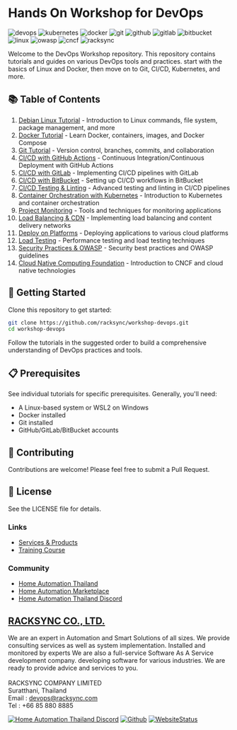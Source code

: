 # Hands On Workshop for DevOps 
![devops](https://img.shields.io/badge/DevOps-Workshop-blue?style=for-the-badge&logo=devops&logoColor=white)
![kubernetes](https://img.shields.io/badge/Kubernetes-Workshop-326CE5?style=for-the-badge&logo=kubernetes&logoColor=white)
![docker](https://img.shields.io/badge/Docker-Workshop-2496ED?style=for-the-badge&logo=docker&logoColor=white)
![git](https://img.shields.io/badge/Git-Workshop-F05032?style=for-the-badge&logo=git&logoColor=white)
![github](https://img.shields.io/badge/GitHub-Workshop-444444?style=for-the-badge&logo=github&logoColor=white)
![gitlab](https://img.shields.io/badge/GitLab-Workshop-FC6D26?style=for-the-badge&logo=gitlab&logoColor=white)
![bitbucket](https://img.shields.io/badge/BitBucket-Workshop-0052CC?style=for-the-badge&logo=bitbucket&logoColor=white)
![linux](https://img.shields.io/badge/Linux-Workshop-FCC624?style=for-the-badge&logo=linux&logoColor=black)
![owasp](https://img.shields.io/badge/OWASP-Workshop-7A2518?style=for-the-badge&logo=owasp&logoColor=white)
![cncf](https://img.shields.io/badge/CNCF-Workshop-6469A0?style=for-the-badge&logo=cncf&logoColor=white)
![racksync](https://img.shields.io/badge/RACKSYNC-Workshop-blue?style=for-the-badge&logo=racksync&logoColor=white)


Welcome to the DevOps Workshop repository. This repository contains tutorials and guides on various DevOps tools and practices. start with the basics of Linux and Docker, then move on to Git, CI/CD, Kubernetes, and more.


## 📚 Table of Contents

1. [Debian Linux Tutorial](docs/01-Tutorial_Debian_Linux.md) - Introduction to Linux commands, file system, package management, and more
2. [Docker Tutorial](docs/02-Tutorial_Docker.md) - Learn Docker, containers, images, and Docker Compose
3. [Git Tutorial](docs/03-Tutorial_Git_Github.md) - Version control, branches, commits, and collaboration
4. [CI/CD with GitHub Actions](docs/04-Tutorial_CI_CD_GitHub.md) - Continuous Integration/Continuous Deployment with GitHub Actions
5. [CI/CD with GitLab](docs/05-Tutorial_CI_CD_GitLab.md) - Implementing CI/CD pipelines with GitLab
6. [CI/CD with BitBucket](docs/06-Tutorial_CI_CD_BitBucket.md) - Setting up CI/CD workflows in BitBucket
7. [CI/CD Testing & Linting](docs/07-Tutorial_CI_CD_Test_Lint.md) - Advanced testing and linting in CI/CD pipelines
8. [Container Orchestration with Kubernetes](docs/08-Tutorial_Container_Orchestration.md) - Introduction to Kubernetes and container orchestration
9. [Project Monitoring](docs/09-Project_Monitoring.md) - Tools and techniques for monitoring applications
10. [Load Balancing & CDN](docs/10-Tutorial_Load-Balance_CDN.md) - Implementing load balancing and content delivery networks
11. [Deploy on Platforms](docs/11-Tutorial_Deploy-on-Platform.md) - Deploying applications to various cloud platforms
12. [Load Testing](docs/12-Tutorial_Load-Test.md) - Performance testing and load testing techniques
13. [Security Practices & OWASP](docs/13-Tutorial_Security-Practice_OWASP.md) - Security best practices and OWASP guidelines
14. [Cloud Native Computing Foundation](docs/14-CNCF.md) - Introduction to CNCF and cloud native technologies

## 🚀 Getting Started

Clone this repository to get started:

```bash
git clone https://github.com/racksync/workshop-devops.git
cd workshop-devops
```

Follow the tutorials in the suggested order to build a comprehensive understanding of DevOps practices and tools.

## 📋 Prerequisites

See individual tutorials for specific prerequisites. Generally, you'll need:

- A Linux-based system or WSL2 on Windows
- Docker installed
- Git installed
- GitHub/GitLab/BitBucket accounts

## 🤝 Contributing

Contributions are welcome! Please feel free to submit a Pull Request.

## 📝 License

See the LICENSE file for details.

### Links

- [Services & Products](http://racksync.com)
- [Training Course](https://facebook.com/racksync)

### Community

- [Home Automation Thailand](https://www.facebook.com/groups/hathailand)
- [Home Automation Marketplace](https://www.facebook.com/groups/hatmarketplace)
- [Home Automation Thailand Discord](https://discord.gg/Wc5CwnWkp4) 

## [RACKSYNC CO., LTD.](https://racksync.com)

We are an expert in Automation and Smart Solutions of all sizes. We provide consulting services as well as system implementation. Installed and monitored by experts We are also a full-service Software As A Service development company. developing software for various industries. We are ready to provide advice and services to you.
\
\
RACKSYNC COMPANY LIMITED \
Suratthani, Thailand  \
Email : devops@racksync.com \
Tel : +66 85 880 8885 

[![Home Automation Thailand Discord](https://img.shields.io/discord/986181205504438345?style=for-the-badge)](https://discord.gg/Wc5CwnWkp4) [![Github](https://img.shields.io/github/followers/racksync?style=for-the-badge)](https://github.com/racksync) 
[![WebsiteStatus](https://img.shields.io/website?down_color=grey&down_message=Offline&style=for-the-badge&up_color=green&up_message=Online&url=https%3A%2F%2Fracksync.com)](https://racksync.com)

